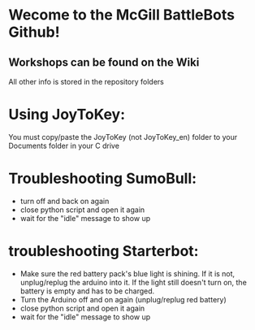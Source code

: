 # Wecome to the McGill BattleBots Github!

## Workshops can be found on the Wiki
All other info is stored in the repository folders 

# Using JoyToKey:
You must copy/paste the JoyToKey (not JoyToKey_en) folder to your Documents folder in your C drive




# Troubleshooting SumoBull:
- turn off and back on again
- close python script and open it again
- wait for the "idle" message to show up

# troubleshooting Starterbot:
- Make sure the red battery pack's blue light is shining. If it is not, unplug/replug the arduino into it. If the light still doesn't turn on, the battery is empty and has to be charged.
- Turn the Arduino off and on again (unplug/replug red battery)
- close python script and open it again
- wait for the "idle" message to show up
